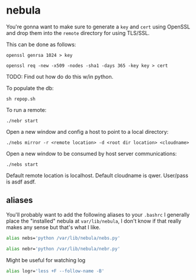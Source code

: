 # nebula


You're gonna want to make sure to generate a `key` and `cert` using OpenSSL and drop them into the `remote` directory 
for using TLS/SSL.

This can be done as follows:

```
openssl genrsa 1024 > key
```

```
openssl req -new -x509 -nodes -sha1 -days 365 -key key > cert
```

TODO: Find out how do do this w/in python.

To populate the db:
```
sh repop.sh
```


To run a remote:

```
./nebr start
```

Open a new window and config a host to point to a local directory:
```
./nebs mirror -r <remote location> -d <root dir location> <cloudname>
```

Open a new window to be consumed by host server communications:
```
./nebs start
```

Default remote location is localhost.
Default cloudname is qwer.
User/pass is asdf asdf.


## aliases

You'll probably want to add the following aliases to your `.bashrc`
I generally place the "installed" nebula at `var/lib/nebula`, I don't know if that
  really makes any sense but that's what I like.

``` sh
alias nebs='python /var/lib/nebula/nebs.py'
```


``` sh
alias nebr='python /var/lib/nebula/nebr.py'
```


Might be useful for watching log
``` sh
alias logr='less +F --follow-name -B'
```
